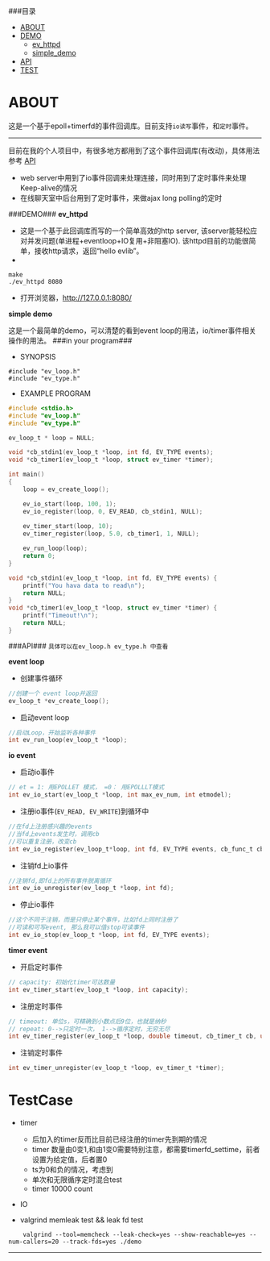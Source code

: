 ###目录
* [ABOUT](#about)
* [DEMO](#demo)
	* [ev_httpd](#ev_httpd)
	* [simple_demo](#simple_demo)
* [API](#apis)
* [TEST](#test)

<a name="about"></a>
ABOUT
======
这是一个基于epoll+timerfd的事件回调库。目前支持`io读写`事件，和`定时`事件。

---
目前在我的个人项目中，有很多地方都用到了这个事件回调库(有改动)，具体用法参考 [API](#apis)
* web server中用到了io事件回调来处理连接，同时用到了定时事件来处理Keep-alive的情况
* 在线聊天室中后台用到了定时事件，来做ajax long polling的定时

<a name="demo"></a>
###DEMO###
<a name="ev_httpd"></a>
**ev_httpd**
* 这是一个基于此回调库而写的一个简单高效的http server, 该server能轻松应对并发问题(单进程+eventloop+IO复用+非阻塞IO).
该httpd目前的功能很简单，接收http请求，返回“hello evlib”。
*
```
make
./ev_httpd 8080
```
* 打开浏览器，http://127.0.0.1:8080/


<a name="simple_demo"></a>
**simple demo**

这是一个最简单的demo，可以清楚的看到event loop的用法，io/timer事件相关操作的用法。
###in your program###
* SYNOPSIS
```
#include "ev_loop.h"
#include "ev_type.h"
```
* EXAMPLE PROGRAM
```c
#include <stdio.h>
#include "ev_loop.h"
#include "ev_type.h"

ev_loop_t * loop = NULL;

void *cb_stdin1(ev_loop_t *loop, int fd, EV_TYPE events);
void *cb_timer1(ev_loop_t *loop, struct ev_timer *timer);

int main() 
{
    loop = ev_create_loop();

    ev_io_start(loop, 100, 1);
    ev_io_register(loop, 0, EV_READ, cb_stdin1, NULL);
    
    ev_timer_start(loop, 10);
    ev_timer_register(loop, 5.0, cb_timer1, 1, NULL);

    ev_run_loop(loop);
    return 0;
}

void *cb_stdin1(ev_loop_t *loop, int fd, EV_TYPE events) {
    printf("You hava data to read\n");
    return NULL;
}
void *cb_timer1(ev_loop_t *loop, struct ev_timer *timer) {
    printf("Timeout!\n");
    return NULL;
}

```
<a name="apis"></a>
###API###
`具体可以在ev_loop.h ev_type.h 中查看`

**event loop**

* 创建事件循环

```c
//创建一个 event loop并返回
ev_loop_t *ev_create_loop();
```

* 启动event loop

```c
//启动Loop，开始监听各种事件
int ev_run_loop(ev_loop_t *loop);
```

**io event**
* 启动io事件
```c
// et = 1: 用EPOLLET 模式， =0： 用EPOLLLT模式
int ev_io_start(ev_loop_t *loop, int max_ev_num, int etmodel);
```

* 注册io事件(`EV_READ, EV_WRITE`)到循环中

```c
//在fd上注册感兴趣的events
//当fd上events发生时，调用cb
//可以重复注册，改变cb
int ev_io_register(ev_loop_t*loop, int fd, EV_TYPE events, cb_func_t cb, void *ptr);
```

* 注销fd上io事件

```c
//注销fd,即fd上的所有事件脱离循环
int ev_io_unregister(ev_loop_t *loop, int fd);
```

* 停止io事件

```c
//这个不同于注销，而是只停止某个事件，比如fd上同时注册了
//可读和可写event, 那么我可以值stop可读事件
int ev_io_stop(ev_loop_t *loop, int fd, EV_TYPE events);
```
**timer event**

* 开启定时事件

```c
// capacity: 初始化timer可达数量
int ev_timer_start(ev_loop_t *loop, int capacity);
```

* 注册定时事件

```c
// timeout: 单位s，可精确到小数点后9位，也就是纳秒
// repeat: 0-->只定时一次， 1-->循序定时，无穷无尽
int ev_timer_register(ev_loop_t *loop, double timeout, cb_timer_t cb, uint8_t repeat, void *ptr);
```

* 注销定时事件 
```c
int ev_timer_unregister(ev_loop_t *loop, ev_timer_t *timer);
```
<a name="test"></a>
TestCase
======
* timer
	* 后加入的timer反而比目前已经注册的timer先到期的情况
	* timer 数量由0变1,和由1变0需要特别注意，都需要timerfd_settime，前者设置为给定值，后者置0
	* ts为0和负的情况，考虑到
	* 单次和无限循序定时混合test
	* timer 10000 count

* IO

* valgrind memleak test && leak fd test
```
	valgrind --tool=memcheck --leak-check=yes --show-reachable=yes --num-callers=20 --track-fds=yes ./demo
```
---
